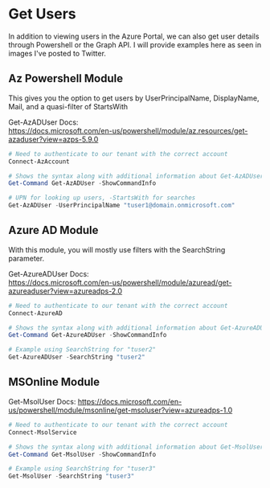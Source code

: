 # Get Users

In addition to viewing users in the Azure Portal, we can also get user details through Powershell or the Graph API. I will provide examples here as seen in images I've posted to Twitter.

## Az Powershell Module

This gives you the option to get users by UserPrincipalName, DisplayName, Mail, and a quasi-filter of StartsWith

Get-AzADUser Docs:  
<https://docs.microsoft.com/en-us/powershell/module/az.resources/get-azaduser?view=azps-5.9.0>

````Powershell
# Need to authenticate to our tenant with the correct account
Connect-AzAccount

# Shows the syntax along with additional information about Get-AzADUser
Get-Command Get-AzADUser -ShowCommandInfo

# UPN for looking up users, -StartsWith for searches
Get-AzADUser -UserPrincipalName "tuser1@domain.onmicrosoft.com"
````

## Azure AD Module

With this module, you will mostly use filters with the SearchString parameter.  

Get-AzureADUser Docs:  
<https://docs.microsoft.com/en-us/powershell/module/azuread/get-azureaduser?view=azureadps-2.0>

````Powershell
# Need to authenticate to our tenant with the correct account
Connect-AzureAD

# Shows the syntax along with additional information about Get-AzureADUser
Get-Command Get-AzureADUser -ShowCommandInfo

# Example using SearchString for "tuser2"
Get-AzureADUser -SearchString "tuser2" 
````

## MSOnline Module

Get-MsolUser Docs: <https://docs.microsoft.com/en-us/powershell/module/msonline/get-msoluser?view=azureadps-1.0>

````Powershell
# Need to authenticate to our tenant with the correct account
Connect-MsolService

# Shows the syntax along with additional information about Get-MsolUser
Get-Command Get-MsolUser -ShowCommandInfo

# Example using SearchString for "tuser3"
Get-MsolUser -SearchString "tuser3"
````
